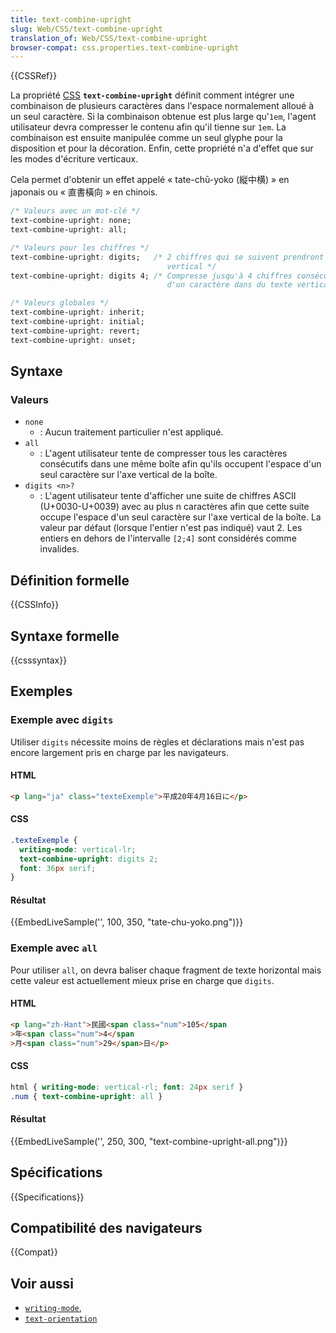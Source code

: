 ```yaml
---
title: text-combine-upright
slug: Web/CSS/text-combine-upright
translation_of: Web/CSS/text-combine-upright
browser-compat: css.properties.text-combine-upright
---
```

{{CSSRef}}

La propriété [CSS](/fr/docs/Web/CSS) **`text-combine-upright`** définit comment intégrer une combinaison de plusieurs caractères dans l'espace normalement alloué à un seul caractère. Si la combinaison obtenue est plus large qu'`1em`, l'agent utilisateur devra compresser le contenu afin qu'il tienne sur `1em`. La combinaison est ensuite manipulée comme un seul glyphe pour la disposition et pour la décoration. Enfin, cette propriété n'a d'effet que sur les modes d'écriture verticaux.

Cela permet d'obtenir un effet appelé «&nbsp;tate-chū-yoko (縦中横)&nbsp;» en japonais ou «&nbsp;直書橫向&nbsp;» en chinois.

```css
/* Valeurs avec un mot-clé */
text-combine-upright: none;
text-combine-upright: all;

/* Valeurs pour les chiffres */
text-combine-upright: digits;   /* 2 chiffres qui se suivent prendront la place d'un caractère dans du texte 
                                   vertical */
text-combine-upright: digits 4; /* Compresse jusqu'à 4 chiffres consécutifs afin qu'ils occupent l'espace 
                                   d'un caractère dans du texte vertical */

/* Valeurs globales */
text-combine-upright: inherit;
text-combine-upright: initial;
text-combine-upright: revert;
text-combine-upright: unset;
```

## Syntaxe

### Valeurs

- `none`
  - : Aucun traitement particulier n'est appliqué.
- `all`
  - : L'agent utilisateur tente de compresser tous les caractères consécutifs dans une même boîte afin qu'ils occupent l'espace d'un seul caractère sur l'axe vertical de la boîte.
- `digits <n>?`
  - : L'agent utilisateur tente d'afficher une suite de chiffres ASCII (U+0030-U+0039) avec au plus n caractères afin que cette suite occupe l'espace d'un seul caractère sur l'axe vertical de la boîte. La valeur par défaut (lorsque l'entier n'est pas indiqué) vaut 2. Les entiers en dehors de l'intervalle `[2;4]` sont considérés comme invalides.

## Définition formelle

{{CSSInfo}}

## Syntaxe formelle

{{csssyntax}}

## Exemples

### Exemple avec `digits`

Utiliser `digits` nécessite moins de règles et déclarations mais n'est pas encore largement pris en charge par les navigateurs.

#### HTML

```html
<p lang="ja" class="texteExemple">平成20年4月16日に</p>
```

#### CSS

```css
.texteExemple {
  writing-mode: vertical-lr;
  text-combine-upright: digits 2;
  font: 36px serif;
}
```

#### Résultat

{{EmbedLiveSample('', 100, 350, "tate-chu-yoko.png")}}

### Exemple avec `all`

Pour utiliser `all`, on devra baliser chaque fragment de texte horizontal mais cette valeur est actuellement mieux prise en charge que `digits`.

#### HTML

```html
<p lang="zh-Hant">民國<span class="num">105</span
>年<span class="num">4</span
>月<span class="num">29</span>日</p>
```

#### CSS

```css
html { writing-mode: vertical-rl; font: 24px serif }
.num { text-combine-upright: all }
```

#### Résultat

{{EmbedLiveSample('', 250, 300, "text-combine-upright-all.png")}}

## Spécifications

{{Specifications}}

## Compatibilité des navigateurs

{{Compat}}

## Voir aussi

- [`writing-mode`](/fr/docs/Web/CSS/writing-mode),
- [`text-orientation`](/fr/docs/Web/CSS/text-orientation)
